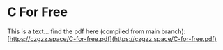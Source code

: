 # C For Free
This is a text... find the pdf here (compiled from main branch): [https://czgzz.space/C-for-free.pdf](https://czgzz.space/C-for-free.pdf)
